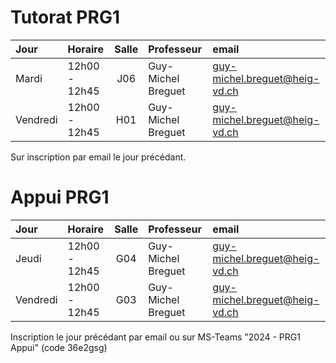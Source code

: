 # Tutorat PRG1

| Jour      | Horaire         | Salle | Professeur         | email                         |
|:----------|:----------------|:-----:|:-------------------|:------------------------------|
| Mardi	    | 12h00 - 12h45   |  J06  | Guy-Michel Breguet | guy-michel.breguet@heig-vd.ch |
| Vendredi	 | 12h00 - 12h45  |  H01  | Guy-Michel Breguet | guy-michel.breguet@heig-vd.ch |

Sur inscription par email le jour précédant.

# Appui PRG1

| Jour      | Horaire       | Salle | Professeur         | email                         |
|:----------|:--------------|:-----:|:-------------------|:------------------------------|
| Jeudi	    | 12h00 - 12h45 |  G04  | Guy-Michel Breguet | guy-michel.breguet@heig-vd.ch |
| Vendredi	| 12h00 - 12h45 |  G03  | Guy-Michel Breguet | guy-michel.breguet@heig-vd.ch |

Inscription le jour précédant par email ou sur MS-Teams "2024 - PRG1 Appui" (code 36e2gsg)